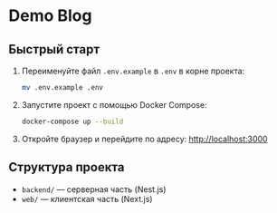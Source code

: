 # Demo Blog

## Быстрый старт

1. Переименуйте файл `.env.example` в `.env` в корне проекта:
   ```sh
   mv .env.example .env
   ```
2. Запустите проект с помощью Docker Compose:
   ```sh
   docker-compose up --build
   ```
3. Откройте браузер и перейдите по адресу: [http://localhost:3000](http://localhost:3000)

## Структура проекта
- `backend/` — серверная часть (Nest.js)
- `web/` — клиентская часть (Next.js)